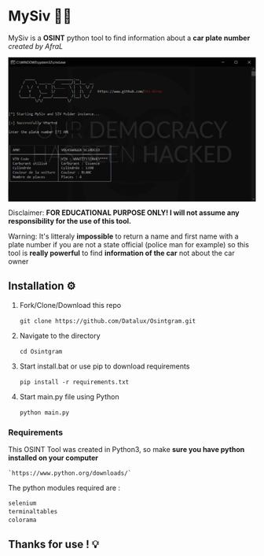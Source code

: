 # MySiv 🔎🚗
MySiv is a **OSINT** python tool to find information about a **car plate number** *created by AfraL*

<p align="center">
<img align="center" src=".img/Capture.PNG" width="900">
</p>


Disclaimer: **FOR EDUCATIONAL PURPOSE ONLY! I will not assume any responsibility for the use of this tool.**

Warning: It's litteraly **impossible** to return a name and first name with a plate number if you are not a state official (police man for example) so this tool is **really powerful** to find **information of the car** not about the car owner

## Installation ⚙️

1. Fork/Clone/Download this repo

    `git clone https://github.com/Datalux/Osintgram.git`

2. Navigate to the directory

    `cd Osintgram`

3. Start install.bat or use pip to download requirements
  
    `pip install -r requirements.txt`
    
4. Start main.py file using Python

    `python main.py`
    
### Requirements

This OSINT Tool was created in Python3, so make **sure you have python installed on your computer**
    
    `https://www.python.org/downloads/`

The python modules required are :
```python
selenium
terminaltables
colorama
```

## Thanks for use ! 💡

